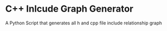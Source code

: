 # C++ Inlcude Graph Generator

A Python Script that generates all h and cpp file include relationship graph

